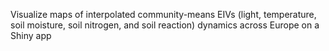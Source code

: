 Visualize maps of interpolated community-means EIVs (light, temperature, soil moisture, soil nitrogen, and soil reaction) dynamics across Europe on a Shiny app 

